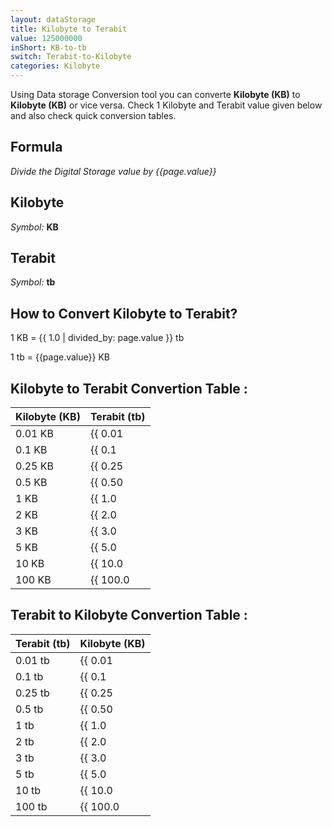 ```yaml
---
layout: dataStorage
title: Kilobyte to Terabit
value: 125000000
inShort: KB-to-tb
switch: Terabit-to-Kilobyte
categories: Kilobyte
---
```


Using Data storage Conversion tool you can converte **Kilobyte (KB)** to **Kilobyte (KB)** or vice versa. Check 1 Kilobyte and Terabit value given below and also check quick conversion tables.

## Formula
*Divide the Digital Storage value by {{page.value}}*

## Kilobyte
*Symbol:* **KB**

## Terabit
*Symbol:* **tb**

## How to Convert Kilobyte to Terabit?

1 KB = {{ 1.0 | divided_by: page.value }} tb

1 tb = {{page.value}} KB


## Kilobyte to Terabit Convertion Table :

| Kilobyte (KB) | Terabit (tb) |
| ---- | ---- |
| 0.01 KB | {{ 0.01 | divided_by: page.value }} tb |
| 0.1 KB | {{ 0.1 | divided_by: page.value }} tb |
| 0.25 KB | {{ 0.25 | divided_by: page.value }} tb |
| 0.5 KB | {{ 0.50 | divided_by: page.value }} tb |
| 1 KB | {{ 1.0 | divided_by: page.value }} tb |
| 2 KB | {{ 2.0 | divided_by: page.value }} tb |
| 3 KB | {{ 3.0 | divided_by: page.value }} tb |
| 5 KB | {{ 5.0 | divided_by: page.value }} tb |
| 10 KB | {{ 10.0 | divided_by: page.value }} tb |
| 100 KB | {{ 100.0 | divided_by: page.value }} tb |

## Terabit to Kilobyte Convertion Table :

| Terabit (tb) | Kilobyte (KB) |
| ---- | ---- |
| 0.01 tb | {{ 0.01 | times: page.value }} KB |
| 0.1 tb | {{ 0.1 | times: page.value }} KB |
| 0.25 tb | {{ 0.25 | times: page.value }} KB |
| 0.5 tb | {{ 0.50 | times: page.value }} KB |
| 1 tb | {{ 1.0 | times: page.value }} KB |
| 2 tb | {{ 2.0 | times: page.value }} KB |
| 3 tb | {{ 3.0 | times: page.value }} KB |
| 5 tb | {{ 5.0 | times: page.value }} KB |
| 10 tb | {{ 10.0 | times: page.value }} KB |
| 100 tb | {{ 100.0 | times: page.value }} KB |


<script>
document.getElementById('selectInput')[4].selected = true
document.getElementById('selectOutput')[14].selected = true
</script>
